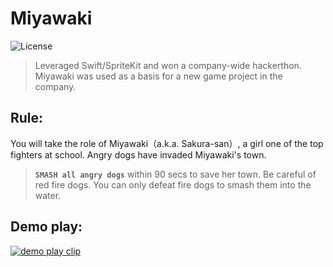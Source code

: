 # Miyawaki

![License](https://img.shields.io/github/license/kokonrori/miyawaki-casual-action-game.svg)

> Leveraged Swift/SpriteKit and won a company-wide hackerthon. Miyawaki was used as a basis for a new game project in the company.


## Rule:

You will take the role of Miyawaki（a.k.a. Sakura-san）, a girl one of the top fighters at school. Angry dogs have invaded Miyawaki's town.

> **`SMASH all angry dogs`** within 90 secs to save her town. Be careful of red fire dogs. You can only defeat fire dogs to smash them into the water.


## Demo play:

[![demo play clip](https://img.youtube.com/vi/UYOEYqI9H_0/0.jpg)](https://www.youtube.com/watch?v=UYOEYqI9H_0)
